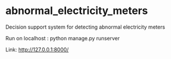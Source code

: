 # abnormal_electricity_meters
Decision support system for detecting abnormal electricity meters


Run on localhost : python manage.py runserver

Link: http://127.0.0.1:8000/


